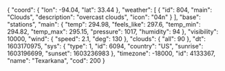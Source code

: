 {
    "coord": {
        "lon": -94.04,
        "lat": 33.44
    },
    "weather": [
        {
            "id": 804,
            "main": "Clouds",
            "description": "overcast clouds",
            "icon": "04n"
        }
    ],
    "base": "stations",
    "main": {
        "temp": 294.98,
        "feels_like": 297.6,
        "temp_min": 294.82,
        "temp_max": 295.15,
        "pressure": 1017,
        "humidity": 94
    },
    "visibility": 10000,
    "wind": {
        "speed": 2.1,
        "deg": 130
    },
    "clouds": {
        "all": 90
    },
    "dt": 1603170975,
    "sys": {
        "type": 1,
        "id": 6094,
        "country": "US",
        "sunrise": 1603196699,
        "sunset": 1603236983
    },
    "timezone": -18000,
    "id": 4133367,
    "name": "Texarkana",
    "cod": 200
}
